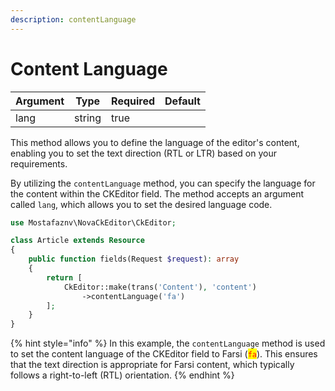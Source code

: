```yaml
---
description: contentLanguage
---
```


# Content Language

<table><thead><tr><th>Argument</th><th>Type</th><th data-type="checkbox">Required</th><th>Default</th></tr></thead><tbody><tr><td>lang</td><td>string</td><td>true</td><td></td></tr></tbody></table>

This method allows you to define the language of the editor's content, enabling you to set the text direction (RTL or LTR) based on your requirements.

By utilizing the `contentLanguage` method, you can specify the language for the content within the CKEditor field. The method accepts an argument called `lang`, which allows you to set the desired language code.



```php
use Mostafaznv\NovaCkEditor\CkEditor;

class Article extends Resource
{
    public function fields(Request $request): array
    {
        return [
            CkEditor::make(trans('Content'), 'content')
                ->contentLanguage('fa')
        ];
    }
}
```

{% hint style="info" %}
In this example, the `contentLanguage` method is used to set the content language of the CKEditor field to Farsi (<mark style="color:red;">`fa`</mark>). This ensures that the text direction is appropriate for Farsi content, which typically follows a right-to-left (RTL) orientation.
{% endhint %}



